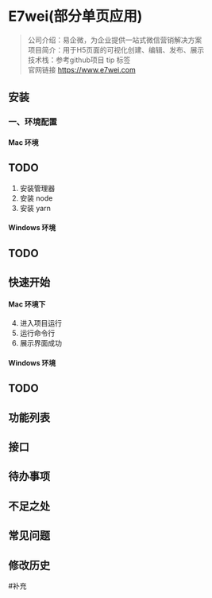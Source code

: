 # E7wei(部分单页应用)

> 公司介绍：易企微，为企业提供一站式微信营销解决方案      
> 项目简介：用于H5页面的可视化创建、编辑、发布、展示    
> 技术栈：参考github项目 tip  标签    
> 官网链接 https://www.e7wei.com    

## 安装 
###  一、环境配置

#### Mac 环境
## TODO
1. 安装管理器   
2. 安装 node   
3. 安装 yarn    
#### Windows 环境
## TODO 

## 快速开始

#### Mac 环境下 
4. 进入项目运行   
5. 运行命令行   
6. 展示界面成功   
#### Windows 环境
## TODO


## 功能列表
## 接口
## 待办事项
## 不足之处
## 常见问题
## 修改历史
#补充
